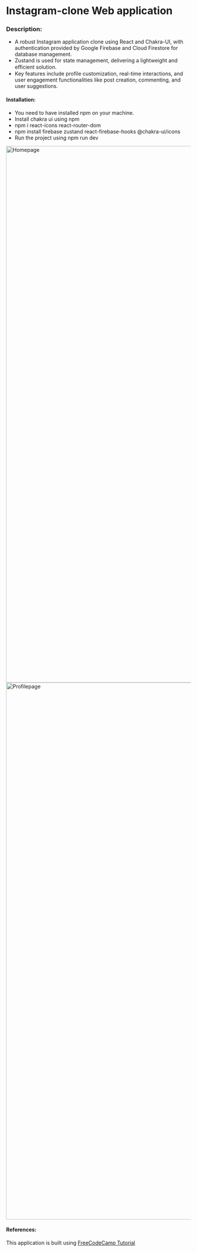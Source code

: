 # Instagram-clone Web application

### Description:
- A robust Instagram application clone using React and Chakra-UI, with authentication provided by Google Firebase and Cloud Firestore for database management.
- Zustand is used for state management, delivering a lightweight and eﬀicient solution.
- Key features include profile customization, real-time interactions, and user engagement functionalities like post creation, commenting, and user suggestions.
  
#### Installation: 
- You need to have installed npm on your machine.
- Install chakra ui using npm
- npm i react-icons react-router-dom
- npm install firebase zustand react-firebase-hooks @chakra-ui/icons
- Run the project using npm run dev
<img width="1464" alt="Homepage" src="https://github.com/Geni-96/Insta-clone/assets/122692904/8420a253-3239-469c-be89-6b3c86568503">


<img width="1465" alt="Profilepage" src="https://github.com/Geni-96/Insta-clone/assets/122692904/5bbf3008-77a3-40e4-86b7-6e21d3a72793">


#### References: 
This application is built using [FreeCodeCamp Tutorial](https://www.youtube.com/watch?v=RMScMwY2B6Q&t=8514s)
